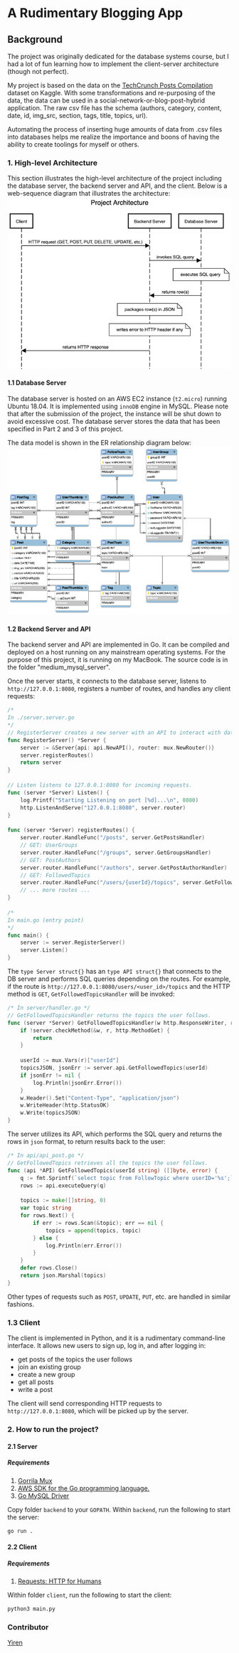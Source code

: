 # A Rudimentary Blogging App
## Background
The project was originally dedicated for the database systems course, but I had a lot of fun learning how to implement the client-server architecture (though not perfect). 

My project is based on the data on the [TechCrunch Posts Compilation](https://www.kaggle.com/thibalbo/techcrunch-posts-compilation) dataset on Kaggle. With some
transformations and re-purposing of the data, the data can be used in a social-network-or-blog-post-hybrid application. The raw csv file has the schema (authors, category, content, date, id, img_src, section, tags, title, topics, url).

Automating the process of inserting huge amounts of data from .csv files into databases helps me realize the importance and boons of having the ability to create toolings for myself or others. 

### 1. High-level Architecture
This section illustrates the high-level architecture of the project including the database server, the backend server and API, and the client. Below is a web-sequence diagram that illustrates the architecture:
![Web-sequence Diagram of Project Architecture](./docs/web_sequence_diagram.png "Web-sequence Diagram of Project Architecture")

#### 1.1 Database Server
The database server is hosted on an AWS EC2 instance (`t2.micro`) running Ubuntu 18.04. It is implemented using `innoDB` engine in MySQL. Please note that after the submission of the project, the instance will be shut down to avoid excessive cost. The database server stores the data that has been specified in Part 2 and 3 of this project.

The data model is shown in the ER relationship diagram below:
![ER Relationship Diagram](./docs/er/fakebook_png.png "ER Relationship Diagram")

#### 1.2 Backend Server and API
The backend server and API are implemented in Go. It can be compiled and deployed on a host running on any mainstream operating systems. For the purpose of this project, it is running on my MacBook. The source code is in the folder "medium_mysql_server". 

Once the server starts, it connects to the database server, listens to `http://127.0.0.1:8080`, registers a number of routes, and handles any client requests:
```go
/*
In ./server.server.go
*/
// RegisterServer creates a new server with an API to interact with database and a router.
func RegisterServer() *Server {
	server := &Server{api: api.NewAPI(), router: mux.NewRouter()}
	server.registerRoutes()
	return server
}

// Listen listens to 127.0.0.1:8080 for incoming requests.
func (server *Server) Listen() {
	log.Printf("Starting Listening on port [%d]...\n", 8080)
	http.ListenAndServe("127.0.0.1:8080", server.router)
}

func (server *Server) registerRoutes() {
	server.router.HandleFunc("/posts", server.GetPostsHandler)
	// GET: UserGroups
	server.router.HandleFunc("/groups", server.GetGroupsHandler)
	// GET: PostAuthors
	server.router.HandleFunc("/authors", server.GetPostAuthorHandler)
	// GET: FollowedTopics
	server.router.HandleFunc("/users/{userId}/topics", server.GetFollowedTopicsHandler)
    // ... more routes ...
}

/*
In main.go (entry point)
*/
func main() {
	server := server.RegisterServer()
	server.Listen()
}
```

The `type Server struct{}` has an `type API struct{}` that connects to the DB server and performs SQL queries depending on the routes. For example, if the route is `http://127.0.0.1:8080/users/<user_id>/topics` and the HTTP method is `GET`, `GetFollowedTopicsHandler` will be invoked:
```go
/* In server/handler.go */
// GetFollowedTopicsHandler returns the topics the user follows.
func (server *Server) GetFollowedTopicsHandler(w http.ResponseWriter, r *http.Request) {
	if !server.checkMethod(&w, r, http.MethodGet) {
		return
	}

	userId := mux.Vars(r)["userId"]
	topicsJSON, jsonErr := server.api.GetFollowedTopics(userId)
	if jsonErr != nil {
		log.Println(jsonErr.Error())
	}
	w.Header().Set("Content-Type", "application/json")
	w.WriteHeader(http.StatusOK)
	w.Write(topicsJSON)
}
```
The server utilizes its API, which performs the SQL query and returns the rows in `json` format, to return results back to the user:
```go
/* In api/api_post.go */
// GetFollowedTopics retrieves all the topics the user follows.
func (api *API) GetFollowedTopics(userId string) ([]byte, error) {
	q := fmt.Sprintf(`select topic from FollowTopic where userID='%s';`, userId)
	rows := api.executeQuery(q)

	topics := make([]string, 0)
	var topic string
	for rows.Next() {
		if err := rows.Scan(&topic); err == nil {
			topics = append(topics, topic)
		} else {
			log.Println(err.Error())
		}
	}
	defer rows.Close()
	return json.Marshal(topics)
}
```
Other types of requests such as `POST`, `UPDATE`, `PUT`, etc. are handled in similar fashions. 

### 1.3 Client
The client is implemented in Python, and it is a rudimentary command-line interface. It allows new users to sign up, log in, and after logging in:
* get posts of the topics the user follows
* join an existing group
* create a new group
* get all posts
* write a post

The client will send corresponding HTTP requests to `http://127.0.0.1:8080`, which will be picked up by the server. 

### 2. How to run the project?
#### 2.1 Server
##### Requirements
1. [Gorrila Mux](https://github.com/gorilla/mux)
2. [AWS SDK for the Go programming language.](https://github.com/aws/aws-sdk-go)
3. [Go MySQL Driver](https://github.com/Go-SQL-Driver/MySQL/)

Copy folder `backend` to your `GOPATH`. Within `backend`, run the following to start the server:
```zsh
go run .
```

#### 2.2 Client
##### Requirements
1. [Requests: HTTP for Humans](https://2.python-requests.org/en/master/)

Within folder `client`, run the following to start the client:
```zsh
python3 main.py
```

### Contributor
[Yiren](https://www.github.com/yirzhou)
